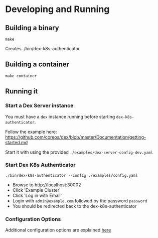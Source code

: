 # Developing and Running

## Building a binary

    make 
    
Creates ./bin/dex-k8s-authenticator

## Building a container

    make container

## Running it

### Start a Dex Server instance

You must have a `dex` instance running before starting `dex-k8s-authenticator`.

Follow the example here:
https://github.com/coreos/dex/blob/master/Documentation/getting-started.md

Start it with using the provided `./examples/dex-server-config-dev.yaml`

### Start Dex K8s Authenticator

    ./bin/dex-k8s-authenticator --config ./examples/config.yaml

* Browse to http://localhost:30002
* Click 'Example Cluster'
* Click 'Log in with Email'
* Login with `admin@example.com` followed by the password `password`
* You should be redirected back to the dex-k8s-authenticator

### Configuration Options

Additional configuration options are explained [here](config.md)